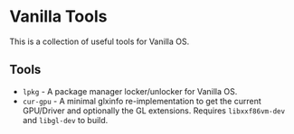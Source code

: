 # Vanilla Tools
This is a collection of useful tools for Vanilla OS.

## Tools
- `lpkg` - A package manager locker/unlocker for Vanilla OS.
- `cur-gpu` - A minimal glxinfo re-implementation to get the current GPU/Driver and optionally the GL extensions. Requires `libxxf86vm-dev` and `libgl-dev` to build.